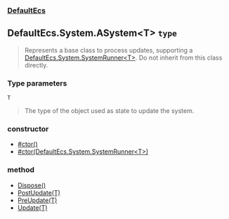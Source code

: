 ### [DefaultEcs](./DefaultEcs.md 'DefaultEcs')
## DefaultEcs.System.ASystem&lt;T&gt; `type`
>Represents a base class to process updates, supporting a [DefaultEcs.System.SystemRunner&lt;T&gt;](./DefaultEcs-System-SystemRunner-T-.md 'DefaultEcs.System.SystemRunner&lt;T&gt;'). Do not inherit from this class directly.
### Type parameters

<a name='DefaultEcs-System-ASystem-T--T'></a>
`T`
>The type of the object used as state to update the system.
### constructor
- [#ctor()](./DefaultEcs-System-ASystem-T---ctor().md 'DefaultEcs.System.ASystem&lt;T&gt;.#ctor()')
- [#ctor(DefaultEcs.System.SystemRunner&lt;T&gt;)](./DefaultEcs-System-ASystem-T---ctor(DefaultEcs-System-SystemRunner-T-).md 'DefaultEcs.System.ASystem&lt;T&gt;.#ctor(DefaultEcs.System.SystemRunner&lt;T&gt;)')
### method
- [Dispose()](./DefaultEcs-System-ASystem-T--Dispose().md 'DefaultEcs.System.ASystem&lt;T&gt;.Dispose()')
- [PostUpdate(T)](./DefaultEcs-System-ASystem-T--PostUpdate(T).md 'DefaultEcs.System.ASystem&lt;T&gt;.PostUpdate(T)')
- [PreUpdate(T)](./DefaultEcs-System-ASystem-T--PreUpdate(T).md 'DefaultEcs.System.ASystem&lt;T&gt;.PreUpdate(T)')
- [Update(T)](./DefaultEcs-System-ASystem-T--Update(T).md 'DefaultEcs.System.ASystem&lt;T&gt;.Update(T)')
